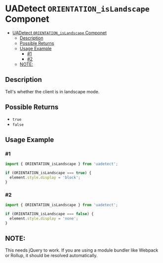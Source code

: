 # UADetect `ORIENTATION_isLandscape` Componet

- [UADetect `ORIENTATION_isLandscape` Componet](#uadetect-orientation_islandscape-componet)
  - [Description](#description)
  - [Possible Returns](#possible-returns)
  - [Usage Example](#usage-example)
    - [#1](#1)
    - [#2](#2)
  - [NOTE:](#note)

## Description

Tell's whether the client is in landscape mode.

## Possible Returns

- `true`
- `false`

## Usage Example

### #1

```js
import { ORIENTATION_isLandscape } from 'uadetect';

if (ORIENTATION_isLandscape === true) {
  element.style.display = 'block';
}
```

### #2

```js
import { ORIENTATION_isLandscape } from 'uadetect';

if (ORIENTATION_isLandscape === false) {
  element.style.display = 'none';
}
```

## NOTE:

This needs jQuery to work. If you are using a module bundler like Webpack or Rollup, it should be resolved automatically.